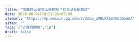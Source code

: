 ```yaml
---
title: "电脑的ip是怎么来的呢？我又没有配置过"
date: 2020-06-04T14:37:26+08:00
itemurl: "https://mp.weixin.qq.com/s/2mSa_uMNURX56tW8DG5WnA"
sites: ""
tags: ["计算机网络","ip"]
draft: false
---
```


